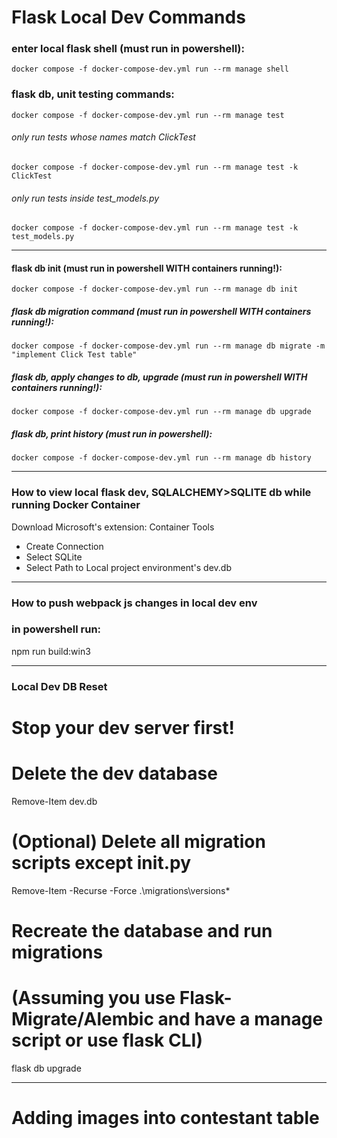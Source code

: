 
# Flask Local Dev Commands
### enter local flask shell (must run in powershell):
    docker compose -f docker-compose-dev.yml run --rm manage shell

### flask db, unit testing commands:
    docker compose -f docker-compose-dev.yml run --rm manage test
###### only run tests whose names match ClickTest
    docker compose -f docker-compose-dev.yml run --rm manage test -k ClickTest 
###### only run tests inside test_models.py
    docker compose -f docker-compose-dev.yml run --rm manage test -k test_models.py 

--- 
#### flask db init (must run in powershell WITH containers running!):
    docker compose -f docker-compose-dev.yml run --rm manage db init


##### flask db migration command (must run in powershell WITH containers running!):
    docker compose -f docker-compose-dev.yml run --rm manage db migrate -m "implement Click Test table"

##### flask db, apply changes to db, upgrade (must run in powershell WITH containers running!):
    docker compose -f docker-compose-dev.yml run --rm manage db upgrade

##### flask db, print history (must run in powershell):
    docker compose -f docker-compose-dev.yml run --rm manage db history

--- 
### How to view local flask dev, SQLALCHEMY>SQLITE db while running Docker Container
Download Microsoft's extension: Container Tools

- Create Connection
- Select SQLite
- Select Path to Local project environment's dev.db

---
### How to push webpack js changes in local dev env
### in powershell run:
npm run build:win3 


---
### Local Dev DB Reset
# Stop your dev server first!

# Delete the dev database
Remove-Item dev.db

# (Optional) Delete all migration scripts except __init__.py
Remove-Item -Recurse -Force .\migrations\versions\*

# Recreate the database and run migrations 
# (Assuming you use Flask-Migrate/Alembic and have a manage script or use flask CLI)
flask db upgrade

---
###

# Adding images into contestant table